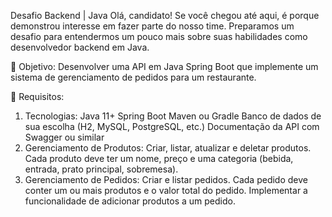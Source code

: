 Desafio Backend | Java
Olá, candidato! Se você chegou até aqui, é porque demonstrou interesse em fazer parte do nosso time. Preparamos um desafio para entendermos um pouco mais sobre suas habilidades como desenvolvedor backend em Java.

🚀 Objetivo:
Desenvolver uma API em Java Spring Boot que implemente um sistema de gerenciamento de pedidos para um restaurante.

📜 Requisitos:
1. Tecnologias:
Java 11+
Spring Boot
Maven ou Gradle
Banco de dados de sua escolha (H2, MySQL, PostgreSQL, etc.)
Documentação da API com Swagger ou similar
2. Gerenciamento de Produtos:
Criar, listar, atualizar e deletar produtos.
Cada produto deve ter um nome, preço e uma categoria (bebida, entrada, prato principal, sobremesa).
3. Gerenciamento de Pedidos:
Criar e listar pedidos.
Cada pedido deve conter um ou mais produtos e o valor total do pedido.
Implementar a funcionalidade de adicionar produtos a um pedido.
